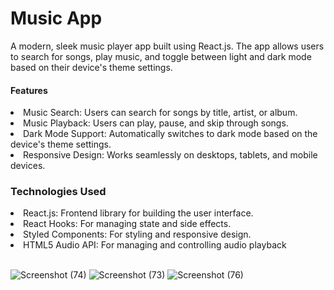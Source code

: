 <h1>Music App</h1>

<p>A modern, sleek music player app built using React.js. The app allows users to search for songs, play music, and toggle between light and dark mode based on their device's theme settings.</p>

<h4>Features</h4>

<li>Music Search: Users can search for songs by title, artist, or album.</li>
<li>Music Playback: Users can play, pause, and skip through songs.</li>
<li>Dark Mode Support: Automatically switches to dark mode based on the device's theme settings.</li>
<li>Responsive Design: Works seamlessly on desktops, tablets, and mobile devices.</li>

<h3>Technologies Used</h3>

<li>React.js: Frontend library for building the user interface.</li>
<li>React Hooks: For managing state and side effects.</li>
<li>Styled Components: For styling and responsive design.</li>
<li>HTML5 Audio API: For managing and controlling audio playback</li>
<br>

![Screenshot (74)](https://github.com/user-attachments/assets/96660611-3ec2-40a7-a2e2-a5b540ed67c7)
![Screenshot (73)](https://github.com/user-attachments/assets/771ebf56-13e7-4e74-969b-6b515e966c38)
![Screenshot (76)](https://github.com/user-attachments/assets/d2c39e89-2326-4715-affc-2523ee6d713e)

